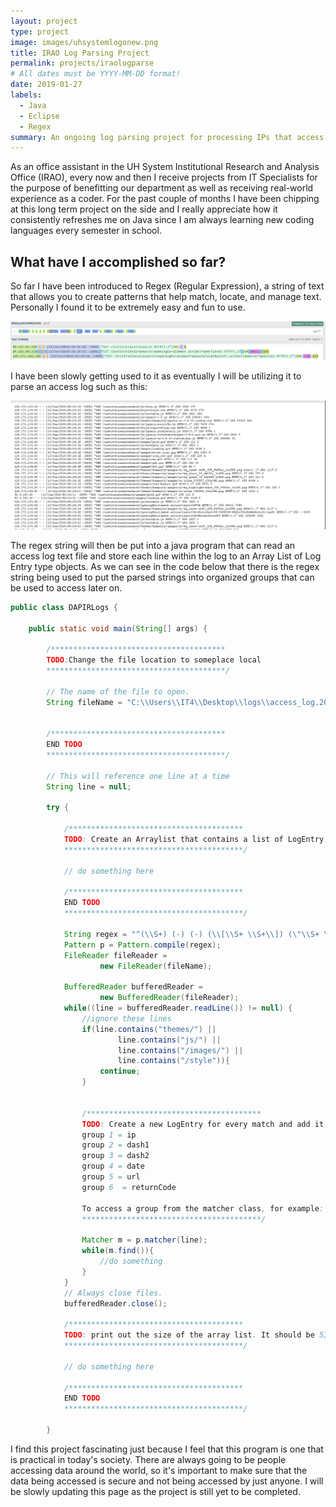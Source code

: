 ```yaml
---
layout: project
type: project
image: images/uhsystemlogonew.png
title: IRAO Log Parsing Project
permalink: projects/iraologparse
# All dates must be YYYY-MM-DD format!
date: 2019-01-27
labels:
  - Java
  - Eclipse
  - Regex
summary: An ongoing log parsing project for processing IPs that access IRAO databases.
---
```


As an office assistant in the UH System Institutional Research and Analysis Office (IRAO), every now and then I receive projects from IT Specialists for the purpose of benefitting our department as well as receiving real-world experience as a coder. For the past couple of months I have been chipping at this long term project on the side and I really appreciate how it consistently refreshes me on Java since I am always learning new coding languages every semester in school.

## What have I accomplished so far?

So far I have been introduced to Regex (Regular Expression), a string of text that allows you to create patterns that help match, locate, and manage text. Personally I found it to be extremely easy and fun to use.

<img class="ui medium centered rounded image" src="../images/regex.png"> 

I have been slowly getting used to it as eventually I will be utilizing it to parse an access log such as this:

<img class="ui medium centered rounded image" src="../images/accesslog.png"> 

The regex string will then be put into a java program that can read an access log text file and store each line within the log to an Array List of Log Entry type objects. As we can see in the code below that there is the regex string being used to put the parsed strings into organized groups that can be used to access later on.

```java
public class DAPIRLogs {

	public static void main(String[] args) {

		/***************************************	
		TODO:Change the file location to someplace local 
		****************************************/
		
		// The name of the file to open.
		String fileName = "C:\\Users\\IT4\\Desktop\\logs\\access_log.2018-06-13.txt";
		
		
		/***************************************	
		END TODO			 
		****************************************/

		// This will reference one line at a time
		String line = null;	

		try {
			
			/***************************************	
			TODO: Create an Arraylist that contains a list of LogEntry.			 
			****************************************/
			
			// do something here
			
			/***************************************	
			END TODO			 
			****************************************/
			
			String regex = "^(\\S+) (-) (-) (\\[\\S+ \\S+\\]) (\"\\S+ \\S+ \\S+\") (\\S+) (\\S+) (\\S+)";
			Pattern p = Pattern.compile(regex);
			FileReader fileReader = 
					new FileReader(fileName);	

			BufferedReader bufferedReader = 
					new BufferedReader(fileReader);
			while((line = bufferedReader.readLine()) != null) {
				//ignore these lines
				if(line.contains("themes/") ||
						line.contains("js/") ||
						line.contains("/images/") ||
						line.contains("/style")){
					continue;
				}
				
				
				/***************************************	
				TODO: Create a new LogEntry for every match and add it to the list 
				group 1 = ip
				group 2 = dash1
				group 3 = dash2
				group 4 = date
				group 5 = url
				group 6  = returnCode	 
				
				To access a group from the matcher class, for example: call  m.group(1) to get group 1  
				****************************************/
						
				Matcher m = p.matcher(line);
				while(m.find()){ 				
					//do something
				}		
			}   
			// Always close files.
			bufferedReader.close();
			
			/***************************************	
			TODO: print out the size of the array list. It should be 534	 
			****************************************/

			// do something here			
			
			/***************************************	
			END TODO			 
			****************************************/
			
		}
```

I find this project fascinating just because I feel that this program is one that is practical in today's society. There are always going to be people accessing data around the world, so it's important to make sure that the data being accessed is secure and not being accessed by just anyone. I will be slowly updating this page as the project is still yet to be completed.

